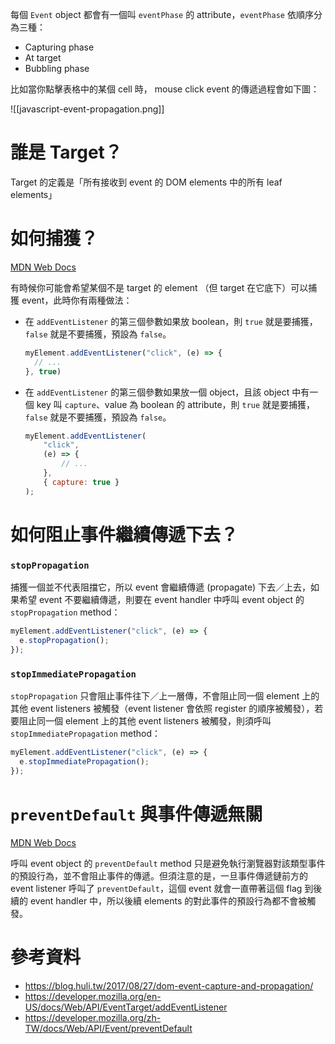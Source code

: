 每個 `Event` object 都會有一個叫 `eventPhase` 的 attribute，`eventPhase` 依順序分為三種：

- Capturing phase
- At target
- Bubbling phase

比如當你點擊表格中的某個 cell 時， mouse click event 的傳遞過程會如下圖：

![[javascript-event-propagation.png]]

# 誰是 Target？

Target 的定義是「所有接收到 event 的 DOM elements 中的所有 leaf elements」

# 如何捕獲？

[MDN Web Docs](https://developer.mozilla.org/en-US/docs/Web/API/EventTarget/addEventListener)

有時候你可能會希望某個不是 target 的 element （但 target 在它底下）可以捕獲 event，此時你有兩種做法：

- 在 `addEventListener` 的第三個參數如果放 boolean，則 `true` 就是要捕獲，`false` 就是不要捕獲，預設為 `false`。

    ```JavaScript
    myElement.addEventListener("click", (e) => {
      // ...
    }, true)
    ```

- 在 `addEventListener` 的第三個參數如果放一個 object，且該 object 中有一個 key 叫 `capture`、value 為 boolean 的 attribute，則 `true` 就是要捕獲，`false` 就是不要捕獲，預設為 `false`。

    ```JavaScript
    myElement.addEventListener(
        "click",
        (e) => {
            // ...
        },
        { capture: true }
    );
    ```


# 如何阻止事件繼續傳遞下去？

### `stopPropagation`

捕獲一個並不代表阻擋它，所以 event 會繼續傳遞 (propagate) 下去／上去，如果希望 event 不要繼續傳遞，則要在 event handler 中呼叫 event object 的 `stopPropagation` method：

```JavaScript
myElement.addEventListener("click", (e) => {
  e.stopPropagation();
});
```

### `stopImmediatePropagation`

`stopPropagation` 只會阻止事件往下／上一層傳，不會阻止同一個 element 上的其他 event listeners 被觸發（event listener 會依照 register 的順序被觸發），若要阻止同一個 element 上的其他 event listeners 被觸發，則須呼叫 `stopImmediatePropagation` method：

```JavaScript
myElement.addEventListener("click", (e) => {
  e.stopImmediatePropagation();
});
```

# `preventDefault` 與事件傳遞無關

[MDN Web Docs](https://developer.mozilla.org/zh-TW/docs/Web/API/Event/preventDefault)

呼叫 event object 的 `preventDefault` method 只是避免執行瀏覽器對該類型事件的預設行為，並不會阻止事件的傳遞。但須注意的是，一旦事件傳遞鏈前方的 event listener 呼叫了 `preventDefault`，這個 event 就會一直帶著這個 flag 到後續的 event handler 中，所以後續 elements 的對此事件的預設行為都不會被觸發。

# 參考資料

- <https://blog.huli.tw/2017/08/27/dom-event-capture-and-propagation/>
- <https://developer.mozilla.org/en-US/docs/Web/API/EventTarget/addEventListener>
- <https://developer.mozilla.org/zh-TW/docs/Web/API/Event/preventDefault>
